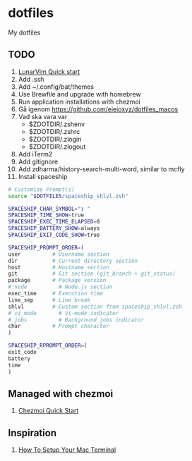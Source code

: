 # dotfiles
My dotfiles

## TODO
1. [LunarVim  Quick start](https://www.lunarvim.org/docs/quick-start)
2. Add .ssh
3. Add ~/.config/bat/themes
4. Use Brewfile and upgrade with homebrew
5. Run application installations with chezmoi
6. Gå igenom https://github.com/eieioxyz/dotfiles_macos
7. Vad ska vara var
   - $ZDOTDIR/.zshenv
   - $ZDOTDIR/.zshrc
   - $ZDOTDIR/.zlogin
   - $ZDOTDIR/.zlogout
8. Add iTerm2
9. Add gitignore
10. Add zdharma/history-search-multi-word, similar to mcfly
11. Install spaceship
   ```zsh
   # Customize Prompt(s)
   source "$DOTFILES/spaceship_shlvl.zsh"

   SPACESHIP_CHAR_SYMBOL="❯ "
   SPACESHIP_TIME_SHOW=true
   SPACESHIP_EXEC_TIME_ELAPSED=0
   SPACESHIP_BATTERY_SHOW=always
   SPACESHIP_EXIT_CODE_SHOW=true

   SPACESHIP_PROMPT_ORDER=(
   user          # Username section
   dir           # Current directory section
   host          # Hostname section
   git           # Git section (git_branch + git_status)
   package       # Package version
   # node          # Node.js section
   exec_time     # Execution time
   line_sep      # Line break
   shlvl         # Custom section from spaceship_shlvl.zsh
   # vi_mode       # Vi-mode indicator
   # jobs          # Background jobs indicator
   char          # Prompt character
   )

   SPACESHIP_RPROMPT_ORDER=(
   exit_code
   battery
   time
   )
   ```


## Managed with chezmoi
1. [Chezmoi Quick Start](https://www.chezmoi.io/quick-start/)


## Inspiration
1. [How To Setup Your Mac Terminal](https://www.josean.com/posts/terminal-setup)
